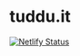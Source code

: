 # tuddu.it

[![Netlify Status](https://api.netlify.com/api/v1/badges/13a3e6ba-baeb-4ef8-b33d-6b152f728e2a/deploy-status)](https://app.netlify.com/sites/gifted-lumiere-c4af6c/deploys)
